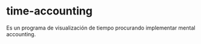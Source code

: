 # time-accounting
 Es un programa de visualización de tiempo procurando implementar mental accounting.
